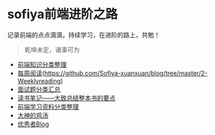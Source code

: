 # sofiya前端进阶之路

记录前端的点点滴滴，持续学习，在进阶的路上，共勉！

> 乾坤未定，诸事可为

- [前端知识分类整理](https://github.com/Sofiya-xuanxuan/blog/tree/master/1-Gather)
- [每周阅读]()(https://github.com/Sofiya-xuanxuan/blog/tree/master/2-Weeklyreading)
- [面试题分类汇总](https://github.com/Sofiya-xuanxuan/blog/tree/master/3-InterviewQuestion)
- [读书笔记——大致总结整本书的要点](https://github.com/Sofiya-xuanxuan/blog/tree/master/4-ReadNotesr)
- [前端学习资料分类整理](https://github.com/Sofiya-xuanxuan/blog/tree/master/5-LearningMaterials)
- [大神的鸡汤](https://github.com/Sofiya-xuanxuan/blog/tree/master/6-EfficientLearning)
- [优秀者Blog](https://github.com/Sofiya-xuanxuan/blog/tree/master/7-ExcellentBlog)
